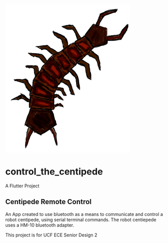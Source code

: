 ![Image Alt Text](assets/centipede.png)


# control_the_centipede

A Flutter Project

## Centipede Remote Control
An App created to use bluetooth as a means to communicate and control a robot centipede, using serial terminal commands. The robot centiepede uses a HM-10 bluetooth adapter.

This project is for UCF ECE Senior Design 2

